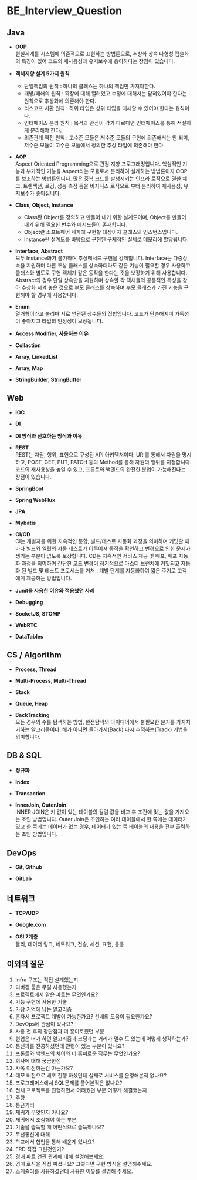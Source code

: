 # BE_Interview_Question

## Java
- **OOP** <br/> 현실세계를 시스템에 의존적으로 표현하는 방법론으로, 추상화 상속 다형성 캡슐화의 특징이 있어 코드의 재사용성과 유지보수에 용이하다는 장점이 있습니다.

- **객체지향 설계 5가지 원칙** <br/> 
  - 단일책임의 원칙 : 하나의 클래스는 하나의 책임만 가져야한다.
  - 개방/패쇄의 원칙 : 확장에 대해 열려있고 수정에 대해서는 닫혀있어야 한다는 원칙으로 추상화에 의존해야 한다.
  - 리스코프 치환 원칙 : 하위 타입은 상위 타입을 대체할 수 있어야 한다는 원칙이다.
  - 인터페이스 분리 원칙 : 목적과 관심이 각기 다르다면 인터페이스를 통해 적절하게 분리해야 한다.
  - 의존관계 역전 원칙 : 고수준 모듈은 저수준 모듈의 구현에 의존해서는 안 되며, 저수준 모듈이 고수준 모듈에서 정의한 추상 타입에 의존해야 한다.

- **AOP** <br/> Aspect Oriented Programming으로 관점 지향 프로그래밍입니다. 핵심적인 기능과 부가적인 기능을 Aspect라는 모듈로서 분리하여 설계하는 방법론이자 OOP를 보조하는 방법론입니다. 많은 중복 코드를 발생시키는 인프라 로직으로 권한 체크, 트렌젝션, 로깅, 성능 측정 등을 비지니스 로직으로 부터 분리하여 재사용성, 유지보수가 좋아집니다.

- **Class, Object, Instance** <br/> 
  - Class란 Object를 정의하고 만들어 내기 위한 설계도이며, Object를 만들어 내기 위해 필요한 변수와 메서드들이 존재합니다.
  - Object란 소프트웨어 세계에 구현할 대상이자 클래스의 인스턴스입니다.
  - Instance란 설계도를 바탕으로 구현된 구체적인 실체로 메모리에 할당됩니다.

- **Interface, Abstract** <br/> 모두 Instance화가 불가하며 추상메서드 구현을 강제합니다. Interface는 다중상속을 지원하며 다른 조상 클래스를 상속하더라도 같은 기능이 필요할 경우 사용하고 클래스와 별도로 구현 객체가 같은 동작을 한다는 것을 보장하기 위해 사용합니다. Abstract의 경우 단일 상속만을 지원하며 상속할 각 객체들의 공통적인 특성을 찾아 추상화 시켜 놓은 것으로 부모 클래스를 상속하며 부모 클래스가 가진 기능을 구현해야 할 경우에 사용합니다. 

- **Enum** <br/> 열거형이라고 불리며 서로 연관된 상수들의 집합입니다. 코드가 단순해지며 가독성이 좋아지고 타입의 안정성이 보장됩니다.

- **Access Modifier, 사용하는 이유** <br/>

- **Collaction** <br/>

- **Array, LinkedList** <br/>

- **Array, Map** <br/>

- **StringBuilder, StringBuffer** <br/>

## Web

- **IOC** <br/>

- **DI** <br/>

- **DI 방식과 선호하는 방식과 이유**

- **REST** <br/> REST는 자원, 행위, 표현으로 구성된 API 아키텍쳐이다. URI를 통해서 자원을 명시하고, POST, GET, PUT, PATCH 등의 Method를 통해 자원의 행위를 지정합니다. 코드의 재사용성을 높일 수 있고, 프론트와 백엔드의 완전한 분업이 가능해진다는 장점이 있습니다.

- **SpringBoot** <br/>

- **Spring WebFlux** <br/>

- **JPA** <br/>

- **Mybatis** <br/>
  
- **CI/CD** <br/> CI는 개발자를 위한 지속적인 통합, 빌드/테스트 자동화 과정을 의미하며 커밋할 때마다 빌드와 일련의 자동 테스트가 이루어져 동작을 확인하고 변경으로 인한 문제가 생기는 부분이 없도록 보장합니다. CD는 지속적인 서비스 제공 및 배포, 배포 자동화 과정을 의미하며 간단한 코드 변경이 정기적으로 마스터 브랜치에 커밋되고 자동화 된 빌드 및 테스트 프로세스를 거쳐 . 개발 단계를 자동화하여 짧은 주기로 고객에게 제공하는 방법입니다.

- **Junit을 사용한 이유와 적용했던 사례** <br/>

- **Debugging** <br/>

- **SocketJS, STOMP** <br/>

- **WebRTC** <br/>

- **DataTables** <br/>

## CS / Algorithm

- **Process, Thread** <br/>

- **Multi-Process, Multi-Thread** <br/>

- **Stack** <br/>

- **Queue, Heap** <br/>

- **BackTracking** <br/> 모든 경우의 수를 탐색하는 방법, 완전탐색의 아이디어에서 불필요한 분기를 가지치기하는 알고리즘이다. 해가 아니면 돌아가서(Back) 다시 추적하는(Track) 기법을 의미합니다.


## DB & SQL

- **정규화**

- **Index** <br/>

- **Transaction** <br/>

- **InnerJoin, OuterJoin** <br/> INNER JOIN은 키 값이 있는 테이블의 컬럼 값을 비교 후 조건에 맞는 값을 가져오는 조인 방법입니다. Outer Join은 조인하는 여러 테이블에서 한 쪽에는 데이터가 있고 한 쪽에는 데이터가 없는 경우, 데이터가 있는 쪽 테이블의 내용을 전부 출력하는 조인 방법입니다.

## DevOps

- **Git, Github**

- **GitLab**

## 네트워크

- **TCP/UDP**

- **Google.com**

- **OSI 7계층** <br/> 물리, 데이터 링크, 네트워크, 전송, 세션, 표현, 응용

## 이외의 질문
1. Infra 구조는 직접 설계했는지
2. 디버깅 툴은 무얼 사용했는지
3. 프로젝트에서 맡은 파트는 무엇인가요?
11. 기능 구현에 사용한 기술
16. 가장 기억에 남는 알고리즘
17. 혼자서 프로젝트 개발이 가능한가요? 선배의 도움이 필요한가요?
18. DevOps에 관심이 있나요?
21. 사용 전 후의 장단점과 더 흥미로웠던 부분
22. 현업은 너가 하던 알고리즘과 코딩과는 거리가 멀수 도 있는데 어떻게 생각하는가?
23. 통신과를 전공하셨던데 관련이 있는 부분이 있나요?
25. 프론트와 백엔드의 차이와 더 흥미로운 직무는 무엇인가요?
26. 회사에 대해 궁금한점
27. 사옥 이전하는건 아는가요?
28. 데모 버전으로 배포 진행 하셨던데 실제로 서비스를 운영해본적 없나요?
32. 프로그래머스에서 SQL문제를 풀어본적은 없나요?
39. 전체 프로젝트를 진행하면서 어려웠던 부분 어떻게 해결했는지
40. 주량
41. 통근거리
46. 재귀가 무엇인지 아나요?
47. 재귀에서 조심해야 하는 부분
49. 기술을 습득할 때 어떤식으로 습득하나요?
50. 무선통신에 대해
51. 학교에서 협업을 통해 배운게 있나요?
52. ERD 직접 그린것인가?
53. 경매 파트 연관 관계에 대해 설명해보세요.
54. 경매 로직을 직접 짜셨나요? 그렇다면 구현 방식을 설명해주세요.
55. 스케쥴러를 사용하셨던데 사용한 이유를 설명해 주세요.
